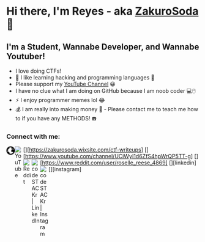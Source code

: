 # Hi there, I'm Reyes - aka [ZakuroSoda](https://zakurosoda.wixsite.com/ctf-writeups) 👋 

## I'm a Student, Wannabe Developer, and Wannabe Youtuber!

- I love doing CTFs!
- 🌱 I like learning hacking and programming languages 🤣
- Please support my [YouTube Channel](https://www.youtube.com/channel/UCiWyI1d6ZfS4hpWrQP5TT-g) 😀
- I have no clue what I am doing on GitHub because I am noob coder 💻🖱️
- ⚡ I enjoy programmer memes lol 😂
- 💰 I am really into making money 🤑 - Please contact me to teach me how to if you have any METHODS! ☎️

### Connect with me:

[<img align="left" alt="website" width="22px" src="https://raw.githubusercontent.com/iconic/open-iconic/master/svg/globe.svg" />][https://zakurosoda.wixsite.com/ctf-writeups]
[<img align="left" alt="YouTube" width="22px" src="https://cdn.jsdelivr.net/npm/simple-icons@v3/icons/youtube.svg" />][https://www.youtube.com/channel/UCiWyI1d6ZfS4hpWrQP5TT-g]
[<img align="left" alt="Reddit" width="22px" src="https://cdn3.iconfinder.com/data/icons/social-media-black-white-2/512/BW_Reddit_glyph_svg-512.png" />][https://www.reddit.com/user/roselle_reese_4869]
[<img align="left" alt="codeSTACKr | LinkedIn" width="22px" src="https://cdn.jsdelivr.net/npm/simple-icons@v3/icons/linkedin.svg" />][linkedin]
[<img align="left" alt="codeSTACKr | Instagram" width="22px" src="https://cdn.jsdelivr.net/npm/simple-icons@v3/icons/instagram.svg" />][instagram]

<br />
